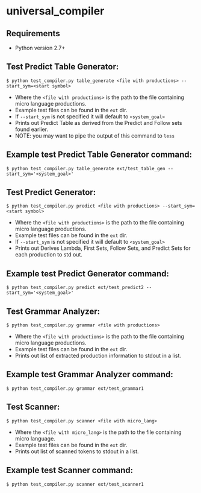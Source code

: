 universal_compiler
==================

Requirements
------------
- Python version 2.7+


Test Predict Table Generator:
-----------------------------

`$ python test_compiler.py table_generate <file with productions> --start_sym=<start symbol>`

- Where the `<file with productions>` is the path to the file containing micro language productions.
- Example test files can be found in the `ext` dir.
- If `--start_sym` is not specified it will default to `<system_goal>`
- Prints out Predict Table as derived from the Predict and Follow sets found earlier.
- NOTE: you may want to pipe the output of this command to `less`

Example test Predict Table Generator command:
---------------------------------------------

`$ python test_compiler.py table_generate ext/test_table_gen --start_sym='<system_goal>'`


Test Predict Generator:
-----------------------

`$ python test_compiler.py predict <file with productions> --start_sym=<start symbol>`

- Where the `<file with productions>` is the path to the file containing micro language productions.
- Example test files can be found in the `ext` dir.
- If `--start_sym` is not specified it will default to `<system_goal>`
- Prints out Derives Lambda, First Sets, Follow Sets, and Predict Sets for each production to std out.

Example test Predict Generator command:
---------------------------------------

`$ python test_compiler.py predict ext/test_predict2 --start_sym='<system_goal>'`


Test Grammar Analyzer:
----------------------

`$ python test_compiler.py grammar <file with productions>`

- Where the `<file with productions>` is the path to the file containing micro language productions.
- Example test files can be found in the `ext` dir.
- Prints out list of extracted production information to stdout in a list.

Example test Grammar Analyzer command:
--------------------------------------

`$ python test_compiler.py grammar ext/test_grammar1`


Test Scanner:
-------------

`$ python test_compiler.py scanner <file with micro_lang>`

- Where the `<file with micro_lang>` is the path to the file containing micro language.
- Example test files can be found in the `ext` dir.
- Prints out list of scanned tokens to stdout in a list.

Example test Scanner command:
-----------------------------

`$ python test_compiler.py scanner ext/test_scanner1`
